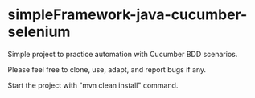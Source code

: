 # simpleFramework-java-cucumber-selenium
Simple project to practice automation with Cucumber BDD scenarios.

Please feel free to clone, use, adapt, and report bugs if any. 

Start the project with "mvn clean install" command.

